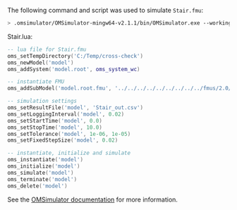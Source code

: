 The following command and script was used to simulate `Stair.fmu`:
```bash
> .omsimulator/OMSimulator-mingw64-v2.1.1/bin/OMSimulator.exe --workingDir=results/2.0/cs/win64/OMSimulator/v2.1.1/Test-FMUs/0.0.1/Stair --stripRoot=true --skipCSVHeader=true --addParametersToCSV=true --suppressPath=true --timeout=60 Stair.lua
```

Stair.lua:
```lua
-- lua file for Stair.fmu
oms_setTempDirectory('C:/Temp/cross-check')
oms_newModel('model')
oms_addSystem('model.root', oms_system_wc)

-- instantiate FMU
oms_addSubModel('model.root.fmu', '../../../../../../../../../fmus/2.0/cs/win64/Test-FMUs/0.0.1/Stair/Stair.fmu')

-- simulation settings
oms_setResultFile('model', 'Stair_out.csv')
oms_setLoggingInterval('model', 0.02)
oms_setStartTime('model', 0.0)
oms_setStopTime('model', 10.0)
oms_setTolerance('model', 1e-06, 1e-05)
oms_setFixedStepSize('model', 0.02)

-- instantiate, initialize and simulate
oms_instantiate('model')
oms_initialize('model')
oms_simulate('model')
oms_terminate('model')
oms_delete('model')
```
See the [OMSimulator documentation](https://openmodelica.org/doc/OMSimulator/master/html/index.html) for more information.

